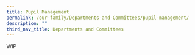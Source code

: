 ```yaml
---
title: Pupil Management
permalink: /our-family/Departments-and-Committees/pupil-management/
description: ""
third_nav_title: Departments and Committees
---
```

WIP